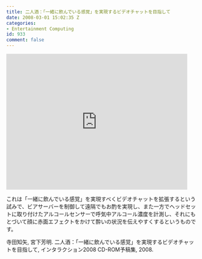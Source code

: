 ```yaml
---
title: 二人酒：「一緒に飲んでいる感覚」を実現するビデオチャットを目指して
date: 2008-03-01 15:02:35 Z
categories:
- Entertainment Computing
id: 933
comment: false
---
```


<iframe width="480" height="360" src="https://www.youtube.com/embed/1D6goGnYG2Y?rel=0" frameborder="0" allowfullscreen></iframe>



これは「一緒に飲んでいる感覚」を実現すべくビデオチャットを拡張するという試みで、ビアサーバーを制御して遠隔でもお酌を実現し、また一方でヘッドセットに取り付けたアルコールセンサーで呼気中アルコール濃度を計測し、それにもとづいて顔に赤面エフェクトをかけて酔いの状況を伝えやすくするというものです。

寺田知矢, 宮下芳明. 二人酒：「一緒に飲んでいる感覚」を実現するビデオチャットを目指して, インタラクション2008 CD-ROM予稿集, 2008.
